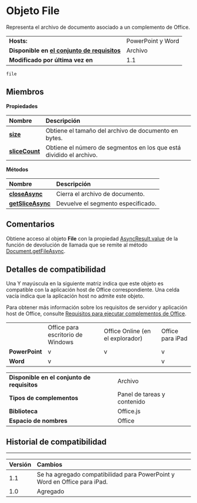 
# Objeto File
Representa el archivo de documento asociado a un complemento de Office.

|||
|:-----|:-----|
|**Hosts:**|PowerPoint y Word|
|**Disponible en [el conjunto de requisitos](../../docs/overview/specify-office-hosts-and-api-requirements.md)**|Archivo|
|**Modificado por última vez en**|1.1|

```
file
```


## Miembros


**Propiedades**


|**Nombre**|**Descripción**|
|:-----|:-----|
|**[size](../../reference/shared/file.size.md)**|Obtiene el tamaño del archivo de documento en bytes.|
|**[sliceCount](../../reference/shared/file.slicecount.md)**|Obtiene el número de segmentos en los que está dividido el archivo.|

**Métodos**


|**Nombre**|**Descripción**|
|:-----|:-----|
|**[closeAsync](../../reference/shared/file.closeasync.md)**|Cierra el archivo de documento.|
|**[getSliceAsync](../../reference/shared/file.getsliceasync.md)**|Devuelve el segmento especificado.|

## Comentarios

Obtiene acceso al objeto **File** con la propiedad [AsyncResult.value](../../reference/shared/asyncresult.value.md) de la función de devolución de llamada que se remite al método [Document.getFileAsync](../../reference/shared/document.getfileasync.md).


## Detalles de compatibilidad


Una Y mayúscula en la siguiente matriz indica que este objeto es compatible con la aplicación host de Office correspondiente. Una celda vacía indica que la aplicación host no admite este objeto.

Para obtener más información sobre los requisitos de servidor y aplicación host de Office, consulte [Requisitos para ejecutar complementos de Office](../../docs/overview/requirements-for-running-office-add-ins.md).


|||||
|:-----|:-----|:-----|:-----|
||Office para escritorio de Windows|Office Online (en el explorador)|Office para iPad|
|**PowerPoint**|v|v|v|
|**Word**|v||v|

|||
|:-----|:-----|
|**Disponible en el conjunto de requisitos**|Archivo|
|**Tipos de complementos**|Panel de tareas y contenido|
|**Biblioteca**|Office.js|
|**Espacio de nombres**|Office|

## Historial de compatibilidad



****


|**Versión**|**Cambios**|
|:-----|:-----|
|1.1|Se ha agregado compatibilidad para PowerPoint y Word en Office para iPad.|
|1.0|Agregado|
